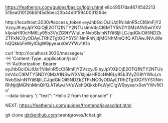 https://feathersjs.com/guides/basics/login.html
e8c49517da48745d2213
515ea010126b5f45d5bec23b44d0f5940031264e

http://localhost:3030/#access_token=eyJhbGciOiJIUzI1NiIsInR5cCI6ImFjY2VzcyJ9.eyJpYXQiOjE2OTQ1NTY2NTUsImV4cCI6MTY5NDY0MzA1NSwiYXVkIjoiaHR0cHM6Ly95b3VyZG9tYWluLmNvbSIsInN1YiI6IjIiLCJqdGkiOiI5NDZkZTFkNC0yODAyLTRhZTgtOGY5YS1iNmRhNjdjMGNhMmQifQ.ATiAwJNVuWehQQkkbFeWylCIgW9pyearx0eVYWv1K1o

curl 'http://localhost:3030/messages/' \
  -H 'Content-Type: application/json' \
  -H 'Authorization: Bearer eyJhbGciOiJIUzI1NiIsInR5cCI6ImFjY2VzcyJ9.eyJpYXQiOjE2OTQ1NTY2NTUsImV4cCI6MTY5NDY0MzA1NSwiYXVkIjoiaHR0cHM6Ly95b3VyZG9tYWluLmNvbSIsInN1YiI6IjIiLCJqdGkiOiI5NDZkZTFkNC0yODAyLTRhZTgtOGY5YS1iNmRhNjdjMGNhMmQifQ.ATiAwJNVuWehQQkkbFeWylCIgW9pyearx0eVYWv1K1o' \
  --data-binary '{ "text": "Hello 2 from the console" }'

  NEXT: https://feathersjs.com/guides/frontend/javascript.html

  git clone git@github.com:brentgroves/fchat.git